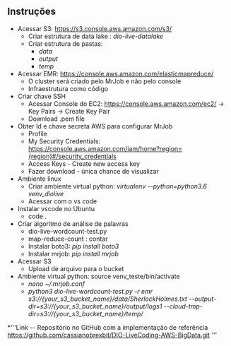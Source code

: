 ## Instruções

* Acessar S3: https://s3.console.aws.amazon.com/s3/ 
  * Criar estrutura de data lake : _dio-live-datalake_
  * Criar estrutura de pastas:
    * _data_
    * _output_
    * _temp_
* Acessar EMR: https://console.aws.amazon.com/elasticmapreduce/
    * O cluster será criado pelo MrJob e não pelo console
    * Infraestrutura como código 
* Criar chave SSH
    * Acessar  Console do EC2: https://console.aws.amazon.com/ec2/ -> Key Pairs -> Create Key Pair	
    * Download .pem file
* Obter Id e chave secreta AWS para configurar MrJob
   * Profile
   * My Security Credentials: https://console.aws.amazon.com/iam/home?region={region}#/security_credentials
   * Access Keys - Create new access key
   * Fazer download - única chance de visualizar
* Ambiente linux
   * Criar ambiente virtual python: _virtualenv --python=python3.6 venv_diolive_
   * Acessar com o vs code
* Instalar vscode no Ubuntu
   *  code .
* Criar algoritmo de análise de palavras
   * dio-live-wordcount-test.py
   * map-reduce-count : contar
   * Instalar boto3: _pip install boto3_
   * Instalar mrjob: _pip install mrjob_
* Acessar S3
   * Upload de arquivo para o bucket
* Ambiente virtual python: source venv_teste/bin/activate
  * _nano ~/.mrjob.conf_
  * _python3 dio-live-wordcount-test.py -r emr s3://{your_s3_bucket_name}/data/SherlockHolmes.txt --output-dir=s3://{your_s3_bucket_name}/output/logs1 --cloud-tmp-dir=s3://{your_s3_bucket_name}/temp/_


*'''Link -- Repositório no GitHub com a implementação de referência
	https://github.com/cassianobrexbit/DIO-LiveCoding-AWS-BigData.git
 '''
